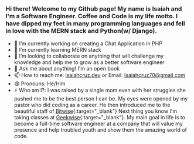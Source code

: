 ### Hi there! Welcome to my Github page! My name is Isaiah and I'm a Software Engineer. Coffee and Code is my life motto. I have dipped my feet in many programming languages and fell in love with the MERN stack and Python(w/ Django).

- 🔭 I’m currently working on creating a Chat Application in PHP
- 🌱 I’m currently learning MERN stack
- 👯 I’m looking to collaborate on anything that will challenge my knowledge and help me to grow as a better software engineer
- 💬 Ask me about anything! I'm an open book
- 📫 How to reach me: [isaiahcruz.dev](https://isaiahcruz70.github.io/my-portfolio/) or Email: Isaiahcruz70@gmail.com
- 😄 Pronouns: He/Him
- ⚡ Who am I?: I was raised by a single mom even with her struggles she pushed me to be the best person I can be. My eyes were opened by my pastor who did coding as a career. He then introduced me to the beautiful staff of [Bitwise](https://bitwiseindustries.com/){:target="_blank"} Next thing you know I'm taking classes at [Geekwise](https://bitwiseindustries.com/services/workforce-training/classes/){:target="_blank"}. My main goal in life is to become a full-time software engineer at a company that will value my presence and help troubled youth and show them the amazing world of code.
